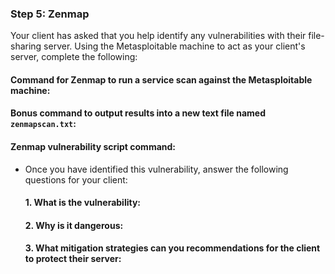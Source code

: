 ### Step 5: Zenmap

Your client has asked that you help identify any vulnerabilities with their file-sharing server. Using the Metasploitable machine to act as your client's server, complete the following:

#### Command for Zenmap to run a service scan against the Metasploitable machine: 
 
#### Bonus command to output results into a new text file named `zenmapscan.txt`:

#### Zenmap vulnerability script command: 

- Once you have identified this vulnerability, answer the following questions for your client:

  #### 1. What is the vulnerability:
  
  #### 2. Why is it dangerous:

  #### 3. What mitigation strategies can you recommendations for the client to protect their server:


